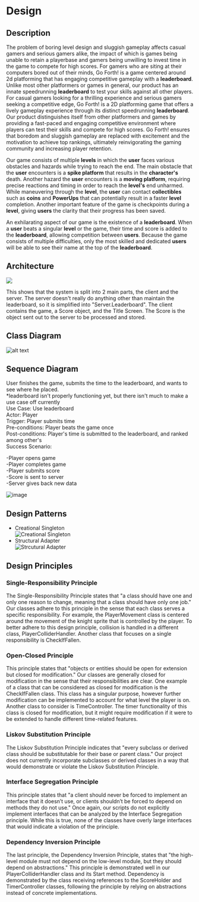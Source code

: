 # Design

## Description
<p>The problem of boring level design and sluggish gameplay affects casual gamers and serious gamers alike, the impact of which is games being unable to retain a playerbase and gamers being unwilling to invest time in the game to compete for high scores. For gamers who are siting at their computers bored out of their minds, Go Forth! is a game centered around 2d platforming that has engaging competitive gameplay with a <b>leaderboard</b>. Unlike most other platformers or games in general, our product has an innate speedrunning <b>leaderboard</b> to test your skills against all other players. For casual gamers looking for a thrilling experience and serious gamers seeking a competitive edge, Go Forth! is a 2D platforming game that offers a lively gameplay experience through its distinct speedrunning <b>leaderboard</b>. Our product distinguishes itself from other platformers and games by providing a fast-paced and engaging competitive environment where players can test their skills and compete for high scores. Go Forth! ensures that boredom and sluggish gameplay are replaced with excitement and the motivation to achieve top rankings, ultimately reinvigorating the gaming community and increasing player retention.
</p>

<p>Our game consists of multiple <b>levels</b> in which the <b>user</b> faces various obstacles and hazards while trying to reach the end. The main obstacle that the <b>user</b> encounters is a <b>spike platform</b> that results in the <b>character's</b> death. Another hazard the <b>user</b> encounters is a <b>moving platform</b>, requiring precise reactions and timing in order to reach the <b>level's</b> end unharmed. While maneuvering through the <b>level</b>, the <b>user</b> can contact <b>collectibles</b> such as <b>coins</b> and <b>PowerUps</b> that can potentially result in a faster <b>level</b> completion. Another important feature of the game is checkpoints during a <b>level</b>, giving <b>users</b> the clarity that their progress has been saved.
</p>

<p>An exhilarating aspect of our game is the existence of a <b>leaderboard</b>. When a <b>user</b> beats a singular <b>level</b> or the game, their time and score is added to the <b>leaderboard</b>, allowing competition between <b>users</b>. Because the game consists of multiple difficulties, only the most skilled and dedicated <b>users</b> will be able to see their name at the top of the <b>leaderboard</b>. 
</p>

## Architecture
![](https://github.com/jim245/cs386team1/blob/main/Deliverables/D.5%20Architecture.png)

This shows that the system is split into 2 main parts, the client and the server. The server doesn't really do anything other than maintain the leaderboard, so it is simplified into "Server.Leaderboard". The client contains the game, a Score object, and the Title Screen. The Score is the object sent out to the server to be processed and stored.

## Class Diagram

![alt text](https://github.com/jim245/cs386team1/blob/main/Deliverables/Design%20Class%20Diagram.png?raw=true)

## Sequence Diagram
User finishes the game, submits the time to the leaderboard, and wants to see where he placed. <br>
*leaderboard isn't properly functioning yet, but there isn't much to make a use case off currently<br>
Use Case: Use leaderboard<br>
Actor: Player <br>
Trigger: Player submits time<br>
Pre-conditions: Player beats the game once<br>
Post-conditions: Player's time is submitted to the leaderboard, and ranked among other's<br>
Success Scenario:<br>

-Player opens game<br>
-Player completes game<br>
-Player submits score<br>
-Score is sent to server<br>
-Server gives back new data<br>

![image](https://github.com/jim245/cs386team1/assets/93413915/c414625b-b7c2-4479-b9bc-d8f584ea7c6c)

## Design Patterns

- Creational Singleton <br>
![Creational Singleton](https://github.com/jim245/cs386team1/blob/main/Deliverables/Design%20Patterns%202.png?raw=true) <br>
- Structural Adapter <br>
![Strcutural Adapter](https://github.com/jim245/cs386team1/blob/main/Deliverables/Design%20Patterns.png?raw=true)


## Design Principles
### Single-Responsibility Principle
<p>The Single-Responsibility Principle states that "a class should have one and only one reason to change, meaning that a class should have only one job." Our classes adhere to this principle in the sense that each class serves a specific responsibility. For example, the PlayerMovement class is centered around the movement of the knight sprite that is controlled by the player. To better adhere to this design principle, collision is handled in a different class, PlayerColliderHandler. Another class that focuses on a single responsibility is CheckIfFallen.</p>

### Open-Closed Principle
<p>This principle states that "objects or entities should be open for extension but closed for modification." Our classes are generally closed for modification in the sense that their responsibilities are clear. One example of a class that can be considered as closed for modification is the CheckIfFallen class. This class has a singular purpose, however further modification can be implemented to account for what level the player is on. Another class to consider is TimeController. The timer functionality of this class is closed for modification, but it might require modification if it were to be extended to handle different time-related features.</p>

### Liskov Substitution Principle
<p>The Liskov Substitution Principle indicates that "every subclass or derived class should be substitutable for their base or parent class." Our project does not currently incorporate subclasses or derived classes in a way that would demonstrate or violate the Liskov Substitution Principle.</p>

### Interface Segregation Principle
<p>This principle states that "a client should never be forced to implement an interface that it doesn’t use, or clients shouldn’t be forced to depend on methods they do not use." Once again, our scripts do not explicitly implement interfaces that can be analyzed by the Interface Segregation principle. While this is true, none of the classes have overly large interfaces that would indicate a violation of the principle.</p>

### Dependency Inversion Principle
<p>The last principle, the Dependency Inversion Principle, states that "the high-level module must not depend on the low-level module, but they should depend on abstractions." This principle is demonstrated well in our PlayerColliderHandler class and its Start method. Dependency is demonstrated by the class receiving references to the ScoreHolder and TimerController classes, following the principle by relying on abstractions instead of concrete implementations.</p>
